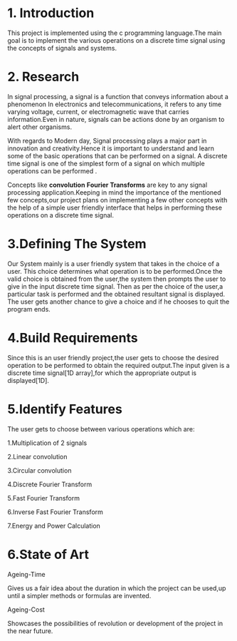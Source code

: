 # 1. Introduction
This project is implemented using the c programming language.The main goal is to implement the various operations on a discrete time signal using the concepts of signals and systems.

# 2. Research
In signal processing, a signal is a function that conveys information about a phenomenon In electronics and telecommunications, it refers to any time varying voltage, current, or electromagnetic wave that carries information.Even in nature, signals can be actions done by an organism to alert other organisms.

With regards to Modern day, Signal processing plays a major part in innovation and creativity.Hence it is important to understand and learn some of the basic operations that can be performed on a signal. A discrete time signal is one of the simplest form of a signal on which multiple operations can be performed .

Concepts like **convolution** **Fourier Transforms** are key to any signal processing application.Keeping in mind the importance of the mentioned few concepts,our project plans on implementing a few other concepts with the help of a simple user friendly interface that helps in performing these operations on a discrete time signal.

# 3.Defining The System

Our System mainly is a user friendly system that takes in the choice of a user. This choice determines what operation is to be performed.Once the valid choice is obtained from the user,the system then prompts the user to give in the input discrete time signal. Then as per the choice of the user,a particular task is performed and the obtained resultant signal is displayed. The user gets another chance to give a choice and if he chooses to quit the program ends.

# 4.Build Requirements

Since this is an user friendly project,the user gets to choose the desired operation to be performed to obtain the required output.The input given is a discrete time signal[1D array],for which the appropriate output is displayed[1D].

# 5.Identify Features

The user gets to choose between various operations which are:

1.Multiplication of 2 signals

2.Linear convolution

3.Circular convolution

4.Discrete Fourier Transform

5.Fast Fourier Transform

6.Inverse Fast Fourier Transform

7.Energy and Power Calculation

# 6.State of Art

Ageing-Time

Gives us a fair idea about the duration in which the project can be used,up until a simpler methods or formulas are invented.

Ageing-Cost

Showcases the possibilities of revolution or development of the project in the near future.

 


